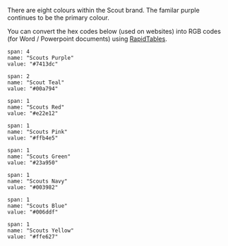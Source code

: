 There are eight colours within the Scout brand. The familar purple continues to be the primary colour. 

You can convert the hex codes below (used on websites) into RGB codes (for Word / Powerpoint documents) using [RapidTables](https://www.rapidtables.com/convert/color/hex-to-rgb.html).

```color
span: 4
name: "Scouts Purple"
value: "#7413dc"
```

```color
span: 2
name: "Scout Teal"
value: "#00a794"
```

```color
span: 1
name: "Scouts Red"
value: "#e22e12"
```

```color
span: 1
name: "Scouts Pink"
value: "#ffb4e5"
```

```color
span: 1
name: "Scouts Green"
value: "#23a950"
```

```color
span: 1
name: "Scouts Navy"
value: "#003982"
```

```color
span: 1
name: "Scouts Blue"
value: "#006ddf"
```

```color
span: 1
name: "Scouts Yellow"
value: "#ffe627"
```